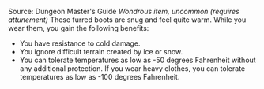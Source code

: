 Source: Dungeon Master's Guide
*Wondrous item, uncommon (requires attunement)*
These furred boots are snug and feel quite warm. While you wear them, you gain the following benefits:
* You have resistance to cold damage.
* You ignore difficult terrain created by ice or snow.
* You can tolerate temperatures as low as -50 degrees Fahrenheit without any additional protection. If you wear heavy clothes, you can tolerate temperatures as low as -100 degrees Fahrenheit.